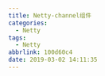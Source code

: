 ```yaml
---
title: Netty-channel组件
categories:
  - Netty
tags:
  - Netty
abbrlink: 100d60c4
date: 2019-03-02 14:11:35
---
```

